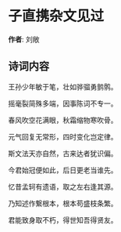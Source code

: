 # 子直携杂文见过

**作者**: 刘敞

## 诗词内容

王孙少年敏于笔，壮如骅骝勇鹯鹘。

摇毫裂简殊多端，因事陈词不专一。

春风吹空花满眼，秋霜缩物寒吹骨。

元气回复无常形，四时变化岂定律。

斯文法天亦自然，古来达者犹识偏。

今君始冠便如此，后日更老当谁先。

忆昔孟轲有遗语，取之左右逢其源。

乃知述作繋根本，根本苟盛枝条繁。

君能致身取不朽，得世知吾得贤友。

